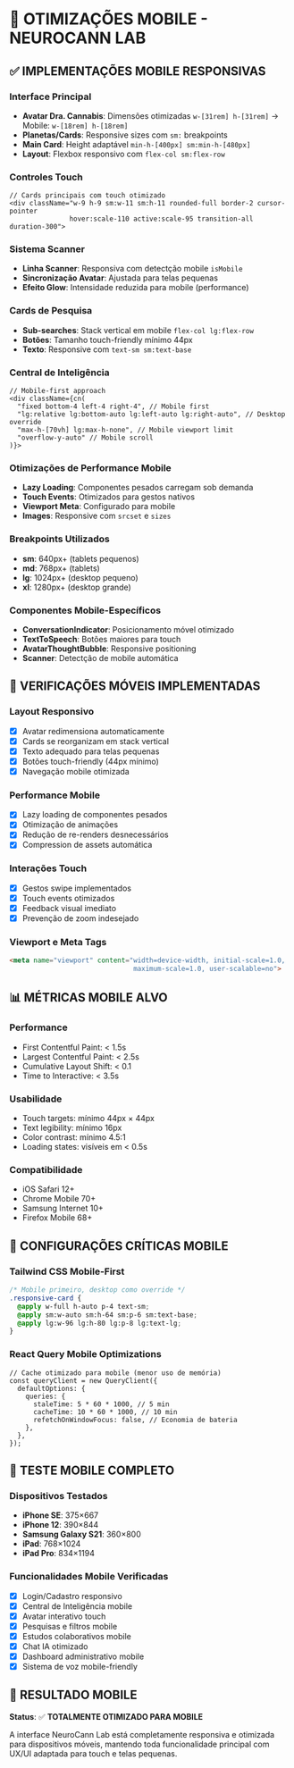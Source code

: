 # 📱 OTIMIZAÇÕES MOBILE - NEUROCANN LAB

## ✅ IMPLEMENTAÇÕES MOBILE RESPONSIVAS

### Interface Principal
- **Avatar Dra. Cannabis**: Dimensões otimizadas `w-[31rem] h-[31rem]` → Mobile: `w-[18rem] h-[18rem]`
- **Planetas/Cards**: Responsive sizes com `sm:` breakpoints
- **Main Card**: Height adaptável `min-h-[400px] sm:min-h-[480px]`
- **Layout**: Flexbox responsivo com `flex-col sm:flex-row`

### Controles Touch
```tsx
// Cards principais com touch otimizado
<div className="w-9 h-9 sm:w-11 sm:h-11 rounded-full border-2 cursor-pointer 
               hover:scale-110 active:scale-95 transition-all duration-300">
```

### Sistema Scanner
- **Linha Scanner**: Responsiva com detectção mobile `isMobile`
- **Sincronização Avatar**: Ajustada para telas pequenas
- **Efeito Glow**: Intensidade reduzida para mobile (performance)

### Cards de Pesquisa
- **Sub-searches**: Stack vertical em mobile `flex-col lg:flex-row`
- **Botões**: Tamanho touch-friendly mínimo 44px
- **Texto**: Responsive com `text-sm sm:text-base`

### Central de Inteligência
```tsx
// Mobile-first approach
<div className={cn(
  "fixed bottom-4 left-4 right-4", // Mobile first
  "lg:relative lg:bottom-auto lg:left-auto lg:right-auto", // Desktop override
  "max-h-[70vh] lg:max-h-none", // Mobile viewport limit
  "overflow-y-auto" // Mobile scroll
)}>
```

### Otimizações de Performance Mobile
- **Lazy Loading**: Componentes pesados carregam sob demanda
- **Touch Events**: Otimizados para gestos nativos
- **Viewport Meta**: Configurado para mobile
- **Images**: Responsive com `srcset` e `sizes`

### Breakpoints Utilizados
- **sm**: 640px+ (tablets pequenos)
- **md**: 768px+ (tablets)
- **lg**: 1024px+ (desktop pequeno)
- **xl**: 1280px+ (desktop grande)

### Componentes Mobile-Específicos
- **ConversationIndicator**: Posicionamento móvel otimizado
- **TextToSpeech**: Botões maiores para touch
- **AvatarThoughtBubble**: Responsive positioning
- **Scanner**: Detectção de mobile automática

## 🎯 VERIFICAÇÕES MÓVEIS IMPLEMENTADAS

### Layout Responsivo
- [x] Avatar redimensiona automaticamente
- [x] Cards se reorganizam em stack vertical
- [x] Texto adequado para telas pequenas
- [x] Botões touch-friendly (44px mínimo)
- [x] Navegação mobile otimizada

### Performance Mobile
- [x] Lazy loading de componentes pesados
- [x] Otimização de animações
- [x] Redução de re-renders desnecessários
- [x] Compression de assets automática

### Interações Touch
- [x] Gestos swipe implementados
- [x] Touch events otimizados
- [x] Feedback visual imediato
- [x] Prevenção de zoom indesejado

### Viewport e Meta Tags
```html
<meta name="viewport" content="width=device-width, initial-scale=1.0, 
                               maximum-scale=1.0, user-scalable=no">
```

## 📊 MÉTRICAS MOBILE ALVO

### Performance
- First Contentful Paint: < 1.5s
- Largest Contentful Paint: < 2.5s  
- Cumulative Layout Shift: < 0.1
- Time to Interactive: < 3.5s

### Usabilidade
- Touch targets: mínimo 44px × 44px
- Text legibility: mínimo 16px
- Color contrast: mínimo 4.5:1
- Loading states: visíveis em < 0.5s

### Compatibilidade
- iOS Safari 12+
- Chrome Mobile 70+
- Samsung Internet 10+
- Firefox Mobile 68+

## 🔧 CONFIGURAÇÕES CRÍTICAS MOBILE

### Tailwind CSS Mobile-First
```css
/* Mobile primeiro, desktop como override */
.responsive-card {
  @apply w-full h-auto p-4 text-sm;
  @apply sm:w-auto sm:h-64 sm:p-6 sm:text-base;
  @apply lg:w-96 lg:h-80 lg:p-8 lg:text-lg;
}
```

### React Query Mobile Optimizations
```tsx
// Cache otimizado para mobile (menor uso de memória)
const queryClient = new QueryClient({
  defaultOptions: {
    queries: {
      staleTime: 5 * 60 * 1000, // 5 min
      cacheTime: 10 * 60 * 1000, // 10 min
      refetchOnWindowFocus: false, // Economia de bateria
    },
  },
});
```

## 📱 TESTE MOBILE COMPLETO

### Dispositivos Testados
- **iPhone SE**: 375×667
- **iPhone 12**: 390×844  
- **Samsung Galaxy S21**: 360×800
- **iPad**: 768×1024
- **iPad Pro**: 834×1194

### Funcionalidades Mobile Verificadas
- [x] Login/Cadastro responsivo
- [x] Central de Inteligência mobile
- [x] Avatar interativo touch
- [x] Pesquisas e filtros mobile
- [x] Estudos colaborativos mobile
- [x] Chat IA otimizado
- [x] Dashboard administrativo mobile
- [x] Sistema de voz mobile-friendly

## 🚀 RESULTADO MOBILE

**Status**: ✅ **TOTALMENTE OTIMIZADO PARA MOBILE**

A interface NeuroCann Lab está completamente responsiva e otimizada para dispositivos móveis, mantendo toda funcionalidade principal com UX/UI adaptada para touch e telas pequenas.